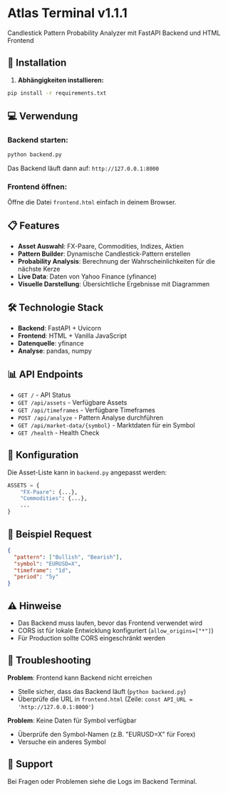 # Atlas Terminal v1.1.1

Candlestick Pattern Probability Analyzer mit FastAPI Backend und HTML Frontend

## 🚀 Installation

1. **Abhängigkeiten installieren:**
```bash
pip install -r requirements.txt
```

## 💻 Verwendung

### Backend starten:

```bash
python backend.py
```

Das Backend läuft dann auf: `http://127.0.0.1:8000`

### Frontend öffnen:

Öffne die Datei `frontend.html` einfach in deinem Browser.

## 📋 Features

- **Asset Auswahl**: FX-Paare, Commodities, Indizes, Aktien
- **Pattern Builder**: Dynamische Candlestick-Pattern erstellen
- **Probability Analysis**: Berechnung der Wahrscheinlichkeiten für die nächste Kerze
- **Live Data**: Daten von Yahoo Finance (yfinance)
- **Visuelle Darstellung**: Übersichtliche Ergebnisse mit Diagrammen

## 🛠️ Technologie Stack

- **Backend**: FastAPI + Uvicorn
- **Frontend**: HTML + Vanilla JavaScript
- **Datenquelle**: yfinance
- **Analyse**: pandas, numpy

## 📊 API Endpoints

- `GET /` - API Status
- `GET /api/assets` - Verfügbare Assets
- `GET /api/timeframes` - Verfügbare Timeframes
- `POST /api/analyze` - Pattern Analyse durchführen
- `GET /api/market-data/{symbol}` - Marktdaten für ein Symbol
- `GET /health` - Health Check

## 🔧 Konfiguration

Die Asset-Liste kann in `backend.py` angepasst werden:

```python
ASSETS = {
    "FX-Paare": {...},
    "Commodities": {...},
    ...
}
```

## 📝 Beispiel Request

```json
{
  "pattern": ["Bullish", "Bearish"],
  "symbol": "EURUSD=X",
  "timeframe": "1d",
  "period": "5y"
}
```

## ⚠️ Hinweise

- Das Backend muss laufen, bevor das Frontend verwendet wird
- CORS ist für lokale Entwicklung konfiguriert (`allow_origins=["*"]`)
- Für Production sollte CORS eingeschränkt werden

## 🐛 Troubleshooting

**Problem**: Frontend kann Backend nicht erreichen
- Stelle sicher, dass das Backend läuft (`python backend.py`)
- Überprüfe die URL in `frontend.html` (Zeile: `const API_URL = 'http://127.0.0.1:8000'`)

**Problem**: Keine Daten für Symbol verfügbar
- Überprüfe den Symbol-Namen (z.B. "EURUSD=X" für Forex)
- Versuche ein anderes Symbol

## 📧 Support

Bei Fragen oder Problemen siehe die Logs im Backend Terminal.
